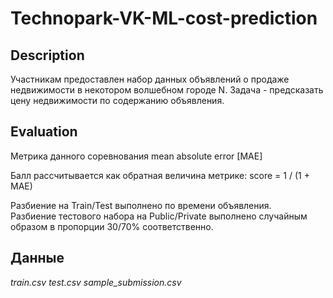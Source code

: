 # Technopark-VK-ML-cost-prediction
## Description
Участникам предоставлен набор данных объявлений о продаже недвижимости в некотором волшебном городе N. Задача - предсказать цену недвижимости по содержанию объявления.
## Evaluation
Метрика данного соревнования mean absolute error [MAE]

Балл рассчитывается как обратная величина метрике: score = 1 / (1 + MAE)

Разбиение на Train/Test выполнено по времени объявления.\
Разбиение тестового набора на Public/Private выполнено случайным образом в пропорции 30/70% соответственно.
## Данные
_train.csv_
_test.csv_
_sample_submission.csv_
